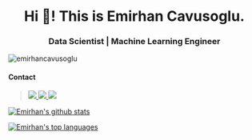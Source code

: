 <h1 align="center"> Hi 👋! This is Emirhan Cavusoglu. </h1>
<h3 align="center"> Data Scientist | Machine Learning Engineer </h3>
<p align="left"> <img src="https://komarev.com/ghpvc/?username=emirhancavusoglu&label=Profile%20views&color=0e75b6&style=flat" alt="emirhancavusoglu" /> </p>

#### Contact

<blockquote>
<a href="https://www.linkedin.com/in/emirhancavusoglu/" ><img src="https://img.shields.io/badge/LinkedIn-0077B5?style=for-the-badge&logo=linkedin&logoColor=white"> 
<a href="https://instagram.com/emirhancvs"><img src="https://img.shields.io/badge/Instagram-%23E4405F.svg?style=for-the-badge&logo=Instagram&logoColor=white">
<a href="https://www.kaggle.com/emirhancavusoglu"><img src="https://img.shields.io/badge/Kaggle-035a7d?style=for-the-badge&logo=kaggle&logoColor=white">
</blockquote>


[![Emirhan's github stats](https://github-readme-stats.vercel.app/api?username=emirhancavusoglu&theme=radical)](https://github.com/anuraghazra/github-readme-stats)


[![Emirhan's top languages](https://github-readme-stats.vercel.app/api/top-langs/?username=emirhancavusoglu&theme=gruvbox)](https://github.com/anuraghazra/github-readme-stats)

